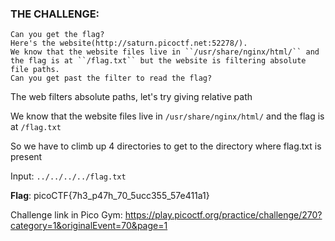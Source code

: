 ### THE CHALLENGE:
```
Can you get the flag?
Here's the website(http://saturn.picoctf.net:52278/).
We know that the website files live in ``/usr/share/nginx/html/`` and the flag is at ``/flag.txt`` but the website is filtering absolute file paths. 
Can you get past the filter to read the flag?
```

The web filters absolute paths, let's try giving relative path

We know that the website files live in ``/usr/share/nginx/html/`` and the flag is at ``/flag.txt``

So we have to climb up 4 directories to get to the directory where flag.txt is present

Input: ``../../../../flag.txt``

**Flag**: picoCTF{7h3_p47h_70_5ucc355_57e411a1}

Challenge link in Pico Gym: https://play.picoctf.org/practice/challenge/270?category=1&originalEvent=70&page=1
